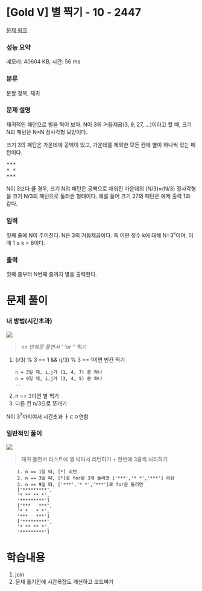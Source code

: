 # [Gold V] 별 찍기 - 10 - 2447 

[문제 링크](https://www.acmicpc.net/problem/2447) 

### 성능 요약

메모리: 40604 KB, 시간: 56 ms

### 분류

분할 정복, 재귀

### 문제 설명

<p>재귀적인 패턴으로 별을 찍어 보자. N이 3의 거듭제곱(3, 9, 27, ...)이라고 할 때, 크기 N의 패턴은 N×N 정사각형 모양이다.</p>

<p>크기 3의 패턴은 가운데에 공백이 있고, 가운데를 제외한 모든 칸에 별이 하나씩 있는 패턴이다.</p>

<pre>***
* *
***</pre>

<p>N이 3보다 클 경우, 크기 N의 패턴은 공백으로 채워진 가운데의 (N/3)×(N/3) 정사각형을 크기 N/3의 패턴으로 둘러싼 형태이다. 예를 들어 크기 27의 패턴은 예제 출력 1과 같다.</p>

### 입력 

 <p>첫째 줄에 N이 주어진다. N은 3의 거듭제곱이다. 즉 어떤 정수 k에 대해 N=3<sup>k</sup>이며, 이때 1 ≤ k < 8이다.</p>

### 출력 

 <p>첫째 줄부터 N번째 줄까지 별을 출력한다.</p>

# 문제 풀이
### 내 방법(시간초과)
<img src="https://velog.velcdn.com/images/ppocchi/post/eb92cb6c-1f6a-4bf1-ad98-1aae90dc0396/image.png">

>  n*n 반복문 돌면서 ' 'or '*' 찍기

1. (i/3) % 3 == 1 && (j/3) % 3 == 1이면 빈칸 찍기
    ```
    n = 3일 때, i,j가 (1, 4, 7) 중 하나
    n = 9일 때, i,j가 (3, 4, 5) 중 하나
    ...
    ```
2. n == 3이면 별 찍기
3. 다른 건 n/3으로 쪼개기

N이 3<sup>7</sup>까지여서 시간초과 ㅏㄷㅇ연함

### 일반적인 풀이
<img src="https://velog.velcdn.com/images/ppocchi/post/3c3ada16-3171-4f04-a98f-04d8f4aac9cd/image.png">

> 재귀 돌면서 리스트에 별 박아서 리턴하기 + 한번에 3줄씩 처리하기

```
    1. n == 1일 때, [*] 리턴
    2. n == 3일 때, [*]로 for문 3개 돌리면 ['***','* *','***'] 리턴
    3. n == 9일 떄, ['***','* *','***']로 for문 돌리면
    ['*********',
    '* ** ** *',
    '*********']
    ['***   ***',
    '* *   * *',
    '***   ***']
    ['*********',
    '* ** ** *',
    '*********']
```

# 학습내용
1. join
2. 문제 풀기전에 시간복잡도 계산하고 코드짜기
